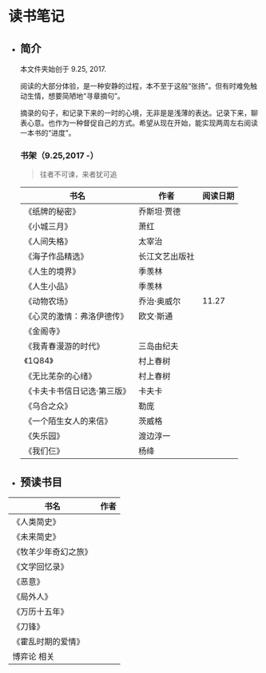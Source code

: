 # 读书笔记

- ## 简介

    本文件夹始创于 9.25, 2017.

    阅读的大部分体验，是一种安静的过程，本不至于这般“张扬”。但有时难免触动生情，想要简陋地“寻章摘句”。

    摘录的句子，和记录下来的一时的心境，无非是是浅薄的表达。记录下来，聊表心意。也作为一种督促自己的方式。希望从现在开始，能实现两周左右阅读一本书的“进度”。

    ### 书架（9.25,2017 -）
    > 往者不可谏，来者犹可追

    书名|作者|阅读日期
    ---|---|---
    《纸牌的秘密》|乔斯坦·贾德|
    《小城三月》|萧红|
    《人间失格》|太宰治|
    《海子作品精选》|长江文艺出版社|
    《人生的境界》|季羡林|
    《人生小品》|季羡林|
    《动物农场》|乔治·奥威尔|11.27
    《心灵的激情：弗洛伊德传》|欧文·斯通|
    《金阁寺》|
    《我青春漫游的时代》|三岛由纪夫|
    《1Q84》|村上春树|
    《无比芜杂的心绪》|村上春树|
    《卡夫卡书信日记选·第三版》|卡夫卡|
    《乌合之众》|勒庞|
    《一个陌生女人的来信》|茨威格|
    《失乐园》|渡边淳一|
    《我们仨》|杨绛|

- ## 预读书目

书名|作者
---|---
《人类简史》|
《未来简史》|
《牧羊少年奇幻之旅》|
《文学回忆录》|
《恶意》|
《局外人》|
《万历十五年》|
《刀锋》|
《霍乱时期的爱情》|
博弈论 相关|
